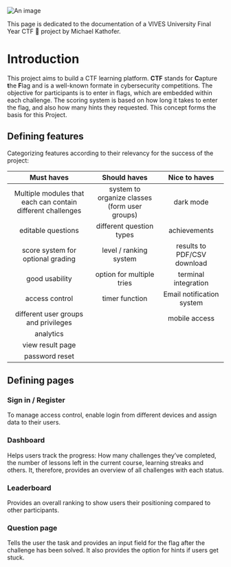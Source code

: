 ![An image](/HeroForVIte.png)

This page is dedicated to the documentation of a VIVES University Final Year CTF :triangular_flag_on_post: project by Michael Kathofer.


# Introduction

This project aims to build a CTF learning platform. **CTF** stands for **C**apture **t**he **F**lag and is a well-known
formate in cybersecurity competitions. The objective for participants is to enter in flags, which are embedded within
each challenge. The scoring system is based on how long it takes to enter the flag, and also how many hints they
requested.
This concept forms the basis for this Project.

## Defining features
Categorizing features according to their relevancy for the success of the project:

| Must haves                                                 | Should haves                                  | Nice to haves              |
| :--------------------------------------------------------: |:---------------------------------------------:|:--------------------------:|
| Multiple modules that each can contain different challenges| system to organize classes (form user groups) | dark mode                  |
| editable questions                                         | different question types                      | achievements               |
| score system for optional grading                          | level / ranking system                        | results to PDF/CSV download|
| good usability                                             | option for multiple tries                     | terminal integration       |
|access control                                              | timer function                                | Email notification system  |
|different user groups and privileges                        |                                               | mobile access              |
|analytics                                                   ||
|view result page                                            ||
|password reset                                              ||


## Defining pages
### Sign in / Register
To manage access control, enable login from different devices and assign data to their users.

### Dashboard
Helps users track the progress: How many challenges they’ve completed,
the number of lessons left in the current course, learning streaks and others.
It, therefore, provides an overview of all challenges with each status.

### Leaderboard
Provides an overall ranking to show users their positioning compared to other participants.

### Question page
Tells the user the task and provides an input field for the flag after the challenge has been solved.
It also provides the option for hints if users get stuck.